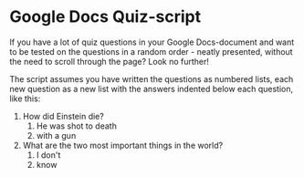Google Docs Quiz-script
=================================

If you have a lot of quiz questions in your Google Docs-document and want to be tested on the questions in a random order - neatly presented, without the need to scroll through the page? 
Look no further!

The script assumes you have written the questions as numbered lists, each new question as a new list with the answers indented below each question, like this:

1. How did Einstein die?
    1. He was shot to death
    2. with a gun
2. What are the two most important things in the world?
    1. I don't
    2. know
